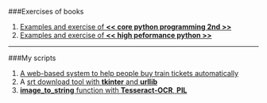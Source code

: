 ###Exercises of books

1. [Examples and exercise of **<< core python programming 2nd >>**](https://github.com/zpoint/Python/tree/master/core_python_programming)
2. [Examples and exercise of **<< high peformance python >>**](https://github.com/zpoint/Python/tree/master/high_peformance_python)
- - -
###My scripts
1. [A web-based system to help people buy train tickets automatically](https://github.com/zpoint/Python/tree/master/train_spider)
2. A [srt download tool with **tkinter** and **urllib**](https://github.com/zpoint/Python/blob/master/srt_downloader.py) 
3. [**image_to_string** function with **Tesseract-OCR**, **PIL**](https://github.com/zpoint/Python/blob/master/image_to_string.py)
